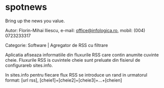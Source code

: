 spotnews
========

Bring up the news you value.

Autor: Florin-Mihai Iliescu, e-mail: office@infologica.ro, mobil: (004) 0723233317

Categorie: Software | Agregator de RSS cu filtrare

Aplicatia afiseaza informatiile din fluxurile RSS care contin anumite cuvinte cheie.
Fluxurile RSS is cuvintele cheie sunt preluate din fisierul de configurareb sites.info.

In sites.info pentru fiecare flux RSS se introduce un rand in urmatorul format:
[url rss], [cheie1]+[cheie2]+[cheie3]+...+[cheien]
